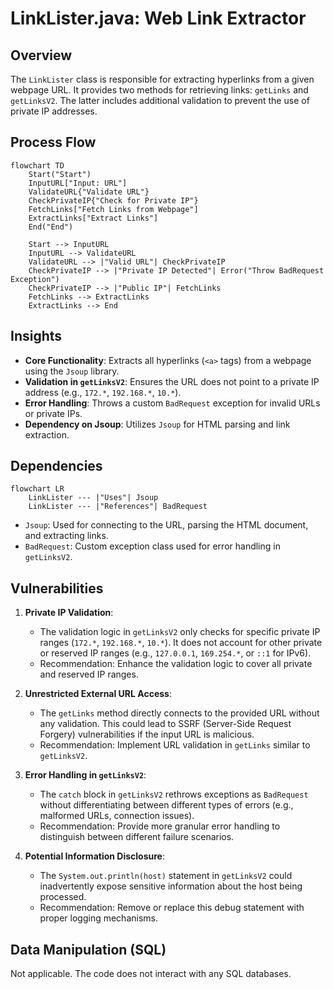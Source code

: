 # LinkLister.java: Web Link Extractor

## Overview
The `LinkLister` class is responsible for extracting hyperlinks from a given webpage URL. It provides two methods for retrieving links: `getLinks` and `getLinksV2`. The latter includes additional validation to prevent the use of private IP addresses.

## Process Flow
```mermaid
flowchart TD
    Start("Start")
    InputURL["Input: URL"]
    ValidateURL{"Validate URL"}
    CheckPrivateIP{"Check for Private IP"}
    FetchLinks["Fetch Links from Webpage"]
    ExtractLinks["Extract Links"]
    End("End")

    Start --> InputURL
    InputURL --> ValidateURL
    ValidateURL --> |"Valid URL"| CheckPrivateIP
    CheckPrivateIP --> |"Private IP Detected"| Error("Throw BadRequest Exception")
    CheckPrivateIP --> |"Public IP"| FetchLinks
    FetchLinks --> ExtractLinks
    ExtractLinks --> End
```

## Insights
- **Core Functionality**: Extracts all hyperlinks (`<a>` tags) from a webpage using the `Jsoup` library.
- **Validation in `getLinksV2`**: Ensures the URL does not point to a private IP address (e.g., `172.*`, `192.168.*`, `10.*`).
- **Error Handling**: Throws a custom `BadRequest` exception for invalid URLs or private IPs.
- **Dependency on Jsoup**: Utilizes `Jsoup` for HTML parsing and link extraction.

## Dependencies
```mermaid
flowchart LR
    LinkLister --- |"Uses"| Jsoup
    LinkLister --- |"References"| BadRequest
```

- `Jsoup`: Used for connecting to the URL, parsing the HTML document, and extracting links.
- `BadRequest`: Custom exception class used for error handling in `getLinksV2`.

## Vulnerabilities
1. **Private IP Validation**:
   - The validation logic in `getLinksV2` only checks for specific private IP ranges (`172.*`, `192.168.*`, `10.*`). It does not account for other private or reserved IP ranges (e.g., `127.0.0.1`, `169.254.*`, or `::1` for IPv6).
   - Recommendation: Enhance the validation logic to cover all private and reserved IP ranges.

2. **Unrestricted External URL Access**:
   - The `getLinks` method directly connects to the provided URL without any validation. This could lead to SSRF (Server-Side Request Forgery) vulnerabilities if the input URL is malicious.
   - Recommendation: Implement URL validation in `getLinks` similar to `getLinksV2`.

3. **Error Handling in `getLinksV2`**:
   - The `catch` block in `getLinksV2` rethrows exceptions as `BadRequest` without differentiating between different types of errors (e.g., malformed URLs, connection issues).
   - Recommendation: Provide more granular error handling to distinguish between different failure scenarios.

4. **Potential Information Disclosure**:
   - The `System.out.println(host)` statement in `getLinksV2` could inadvertently expose sensitive information about the host being processed.
   - Recommendation: Remove or replace this debug statement with proper logging mechanisms.

## Data Manipulation (SQL)
Not applicable. The code does not interact with any SQL databases.
